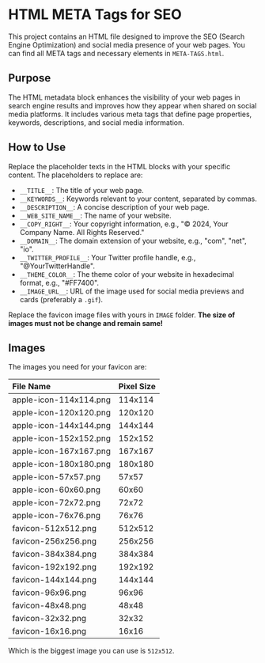 # HTML META Tags for SEO

This project contains an HTML file designed to improve the SEO (Search Engine Optimization) and social media presence of your web pages. You can find all META tags and necessary elements in `META-TAGS.html`.

## Purpose

The HTML metadata block enhances the visibility of your web pages in search engine results and improves how they appear when shared on social media platforms. It includes various meta tags that define page properties, keywords, descriptions, and social media information.

## How to Use

Replace the placeholder texts in the HTML blocks with your specific content. The placeholders to replace are:

   - `__TITLE__`: The title of your web page.
   - `__KEYWORDS__`: Keywords relevant to your content, separated by commas.
   - `__DESCRIPTION__`: A concise description of your web page.
   - `__WEB_SITE_NAME__`: The name of your website.
   - `__COPY_RIGHT__`: Your copyright information, e.g., "© 2024, Your Company Name. All Rights Reserved."
   - `__DOMAIN__`: The domain extension of your website, e.g., "com", "net", "io".
   - `__TWITTER_PROFILE__`: Your Twitter profile handle, e.g., "@YourTwitterHandle".
   - `__THEME_COLOR__`: The theme color of your website in hexadecimal format, e.g., "#FF7400".
   - `__IMAGE_URL__`: URL of the image used for social media previews and cards (preferably a `.gif`).

Replace the favicon image files with yours in `IMAGE` folder. **The size of images must not be change and remain same!**

## Images

The images you need for your favicon are:

| File Name              | Pixel Size |
|:-----------------------|:-----------|
| apple-icon-114x114.png | 114x114    |
| apple-icon-120x120.png | 120x120    |
| apple-icon-144x144.png | 144x144    |
| apple-icon-152x152.png | 152x152    |
| apple-icon-167x167.png | 167x167    |
| apple-icon-180x180.png | 180x180    |
| apple-icon-57x57.png   | 57x57      |
| apple-icon-60x60.png   | 60x60      |
| apple-icon-72x72.png   | 72x72      |
| apple-icon-76x76.png   | 76x76      |
| favicon-512x512.png    | 512x512    |
| favicon-256x256.png    | 256x256    |
| favicon-384x384.png    | 384x384    |
| favicon-192x192.png    | 192x192    |
| favicon-144x144.png    | 144x144    |
| favicon-96x96.png      | 96x96      |
| favicon-48x48.png      | 48x48      |
| favicon-32x32.png      | 32x32      |
| favicon-16x16.png      | 16x16      |

Which is the biggest image you can use is `512x512`.
